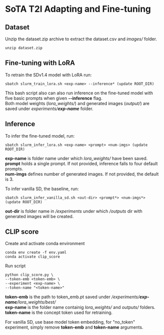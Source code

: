 # SoTA T2I Adapting and Fine-tuning

## Dataset
Unzip the dataset.zip archive to extract the dataset.csv and _images/_ folder.
```
unzip dataset.zip
```

## Fine-tuning with LoRA
To retrain the SDv1.4 model with LoRA run:
```
sbatch slurm_train_lora.sh <exp-name> --inference* (update ROOT_DIR)
```
This bash script also can also run inference on the fine-tuned model with five basic prompts when given **--inference** flag.<br>
Both model weights (_lora_weights/_) and generated images (_output/_) are saved under _experiments/**exp-name**_ folder.

## Inference
To infer the fine-tuned model, run:
```
sbatch slurm_infer_lora.sh <exp-name> <prompt> <num-imgs> (update ROOT_DIR)
```

**exp-name** is folder name under which _lora_weights/_ have been saved. <br>
**prompt** holds a single prompt. If not provided, inference falls to four default prompts. <br>
**num-imgs** defines number of generated images. If not provided, the default is 3. <br>

To infer vanilla SD, the baseline, run:
```
sbatch slurm_infer_vanilla_sd.sh <out-dir> <prompt*> <num-imgs*> (update ROOT_DIR)
```
**out-dir** is folder name in _/experiments_ under which _/outputs_ dir with generated images will be created.

## CLIP score
Create and activate conda environment
```
conda env create -f env.yaml 
conda activate clip_score
```

Run script 
```
python clip_score.py \
--token-emb <token-emb> \ 
--experiment <exp-name> \
--token-name "<token-name>" 
```
**token-emb** is the path to token_emb.pt saved under _/experiments/**exp-name**/lora_weights/best/_ <br>
**exp-name** is the folder name containig _lora_weights/_ and _outputs/_ folders. <br>
**token-name** is the concept token used for retraining. <br>

For vanilla SD, use base model token embedding, for "no_token" experiment, simply remove **token-emb** and **token-name** arguments.